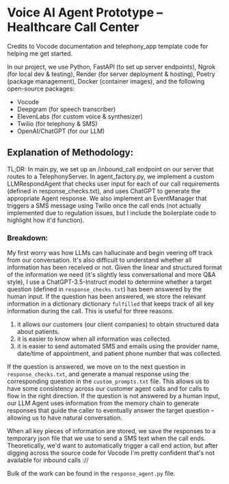 # Voice AI Agent Prototype – Healthcare Call Center 

Credits to Vocode documentation and telephony_app template code for helping me get started.

In our project, we use Python, FastAPI (to set up server endpoints), Ngrok (for local dev & testing), Render (for server deployment & hosting), Poetry (package management), Docker (container images), and the following open-source packages:
- Vocode
- Deepgram (for speech transcriber)
- ElevenLabs (for custom voice & synthesizer)
- Twilio (for telephony & SMS)
- OpenAI/ChatGPT (for our LLM)

## Explanation of Methodology:

TL;DR: In main.py, we set up an /inbound_call endpoint on our server that routes to a TelephonyServer. In agent_factory.py, we implement a custom LLMRespondAgent that checks user input for each of our call requirements (defined in response_checks.txt), and uses ChatGPT to generate the appropriate Agent response. We also implement an EventManager that triggers a SMS message using Twilio once the call ends (not actually implemented due to regulation issues, but I include the boilerplate code to highlight how it'd function).

### Breakdown:

My first worry was how LLMs can hallucinate and begin veering off track from our conversation. It's also difficult to understand whether all information has been received or not. Given the linear and structured format of the information we need (it's slightly less conversational and more Q&A style), I use a ChatGPT-3.5-Instruct model to determine whether a target question (defined in `response_checks.txt`) has been answered by the human input. If the question has been answered, we store the relevant information in a dictionary dictionary `fulfilled` that keeps track of all key information during the call. This is useful for three reasons. 

1. it allows our customers (our client companies) to obtain structured data about patients.
2. it is easier to know when all information was collected.
3. it is easier to send automated SMS and emails using the provider name, date/time of appointment, and patient phone number that was collected.

If the question is answered, we move on to the next question in `response_checks.txt`, and generate a manual response using the corresponding question in the `custom_prompts.txt` file. This allows us to have some consistency across our customer agent calls and for calls to flow in the right direction. If the question is not answered by a human input, our LLM Agent uses information from the memory chain to generate responses that guide the caller to eventually answer the target question – allowing us to have natural conversation. 

When all key pieces of information are stored, we save the responses to a temporary json file that we use to send a SMS text when the call ends. Theoretically, we'd want to automatically trigger a call end action, but after digging across the source code for Vocode I'm pretty confident that's not available for inbound calls ://

Bulk of the work can be found in the `response_agent.py` file. 



